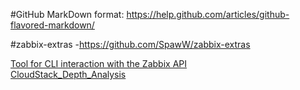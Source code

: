 #GitHub MarkDown format:
https://help.github.com/articles/github-flavored-markdown/

#zabbix-extras
-https://github.com/SpawW/zabbix-extras

<a href=https://github.com/BrianGallew/zabbix_tool>Tool for CLI interaction with the Zabbix API</a><br>
<a href=https://github.com/HeidCloud/CloudStack_Depth_AnalysisK>CloudStack_Depth_Analysis</a>



